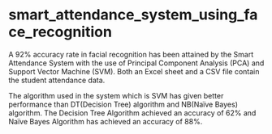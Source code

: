 # smart_attendance_system_using_face_recognition

A 92% accuracy rate in facial recognition has been attained by the Smart Attendance System with the use of Principal Component Analysis (PCA) and Support Vector Machine (SVM). Both an Excel sheet and a CSV file contain the student attendance data.

The algorithm used in the system which is SVM has given better performance than DT(Decision Tree) algorithm and NB(Naïve Bayes) algorithm. The Decision Tree Algorithm achieved an accuracy of 62% and Naïve Bayes Algorithm has achieved an accuracy of 88%.
